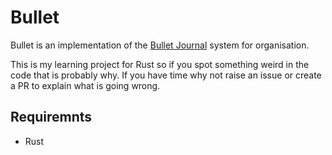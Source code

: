 # Bullet

Bullet is an implementation of the [Bullet Journal](http://bulletjournal.com/) 
system for organisation.

This is my learning project for Rust so if you spot something weird in the code
that is probably why. If you have time why not raise an issue or create a PR to
explain what is going wrong.

## Requiremnts 

* Rust
